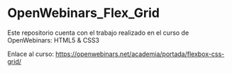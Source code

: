 # OpenWebinars_Flex_Grid

Este repositorio cuenta con el trabajo realizado en el curso de OpenWebinars: HTML5 & CSS3

Enlace al curso: https://openwebinars.net/academia/portada/flexbox-css-grid/
